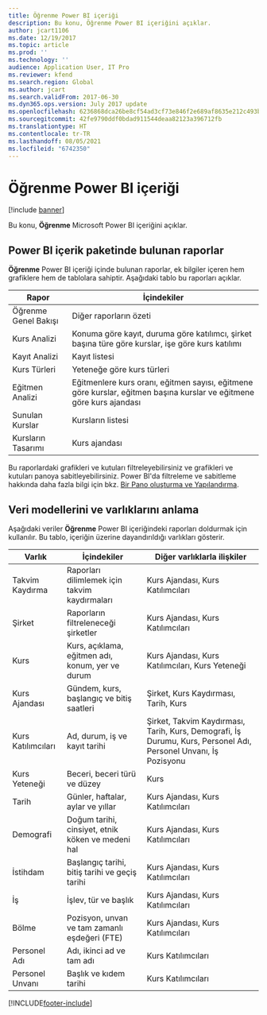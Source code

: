 ```yaml
---
title: Öğrenme Power BI içeriği
description: Bu konu, Öğrenme Power BI içeriğini açıklar.
author: jcart1106
ms.date: 12/19/2017
ms.topic: article
ms.prod: ''
ms.technology: ''
audience: Application User, IT Pro
ms.reviewer: kfend
ms.search.region: Global
ms.author: jcart
ms.search.validFrom: 2017-06-30
ms.dyn365.ops.version: July 2017 update
ms.openlocfilehash: 6236868dca26be8cf54ad3cf73e846f2e689af8635e212c493b65a5d1aaa62ed
ms.sourcegitcommit: 42fe9790ddf0bdad911544deaa82123a396712fb
ms.translationtype: HT
ms.contentlocale: tr-TR
ms.lasthandoff: 08/05/2021
ms.locfileid: "6742350"
---
```

# <a name="learning-power-bi-content"></a>Öğrenme Power BI içeriği

[!include [banner](../includes/banner.md)]

Bu konu, **Öğrenme** Microsoft Power BI içeriğini açıklar.

## <a name="reports-that-are-included-in-the-power-bi-content"></a>Power BI içerik paketinde bulunan raporlar

**Öğrenme** Power BI içeriği içinde bulunan raporlar, ek bilgiler içeren hem grafiklere hem de tablolara sahiptir. Aşağıdaki tablo bu raporları açıklar.

| Rapor                | İçindekiler |
|-----------------------|----------|
| Öğrenme Genel Bakışı     | Diğer raporların özeti |
| Kurs Analizi       | Konuma göre kayıt, duruma göre katılımcı, şirket başına türe göre kurslar, işe göre kurs katılımı |
| Kayıt Analizi | Kayıt listesi |
| Kurs Türleri          | Yeteneğe göre kurs türleri |
| Eğitmen Analizi   | Eğitmenlere kurs oranı, eğitmen sayısı, eğitmene göre kurslar, eğitmen başına kurslar ve eğitmene göre kurs ajandası |
| Sunulan Kurslar       | Kursların listesi |
| Kursların Tasarımı        | Kurs ajandası |

Bu raporlardaki grafikleri ve kutuları filtreleyebilirsiniz ve grafikleri ve kutuları panoya sabitleyebilirsiniz. Power BI'da filtreleme ve sabitleme hakkında daha fazla bilgi için bkz. [Bir Pano oluşturma ve Yapılandırma](https://powerbi.microsoft.com/guided-learning/powerbi-learning-4-2-create-configure-dashboards).

## <a name="understanding-the-data-model-and-entities"></a>Veri modellerini ve varlıklarını anlama

Aşağıdaki veriler **Öğrenme** Power BI içeriğindeki raporları doldurmak için kullanılır. Bu tablo, içeriğin üzerine dayandırıldığı varlıkları gösterir.

| Varlık           | İçindekiler                                                         | Diğer varlıklarla ilişkiler |
|------------------|------------------------------------------------------------------|-----------------------------------|
| Takvim Kaydırma  | Raporları dilimlemek için takvim kaydırmaları                                | Kurs Ajandası, Kurs Katılımcıları |
| Şirket          | Raporların filtreleneceği şirketler                                   | Kurs Ajandası, Kurs Katılımcıları |
| Kurs           | Kurs, açıklama, eğitmen adı, konum, yer ve durum | Kurs Ajandası, Kurs Katılımcıları, Kurs Yeteneği |
| Kurs Ajandası    | Gündem, kurs, başlangıç ve bitiş saatleri                          | Şirket, Kurs Kaydırması, Tarih, Kurs |
| Kurs Katılımcıları | Ad, durum, iş ve kayıt tarihi                         | Şirket, Takvim Kaydırması, Tarih, Kurs, Demografi, İş Durumu, Kurs, Personel Adı, Personel Unvanı, İş Pozisyonu |
| Kurs Yeteneği     | Beceri, beceri türü ve düzey                                     | Kurs |
| Tarih             | Günler, haftalar, aylar ve yıllar                                   | Kurs Ajandası, Kurs Katılımcıları |
| Demografi     | Doğum tarihi, cinsiyet, etnik köken ve medeni hal         | Kurs Ajandası, Kurs Katılımcıları |
| İstihdam       | Başlangıç tarihi, bitiş tarihi ve geçiş tarihi                        | Kurs Ajandası, Kurs Katılımcıları |
| İş              | İşlev, tür ve başlık                                        | Kurs Ajandası, Kurs Katılımcıları |
| Bölme         | Pozisyon, unvan ve tam zamanlı eşdeğeri (FTE)                  | Kurs Ajandası, Kurs Katılımcıları |
| Personel Adı    | Adı, ikinci ad ve tam adı                             | Kurs Katılımcıları |
| Personel Unvanı   | Başlık ve kıdem tarihi                                         | Kurs Katılımcıları |


[!INCLUDE[footer-include](../../../includes/footer-banner.md)]